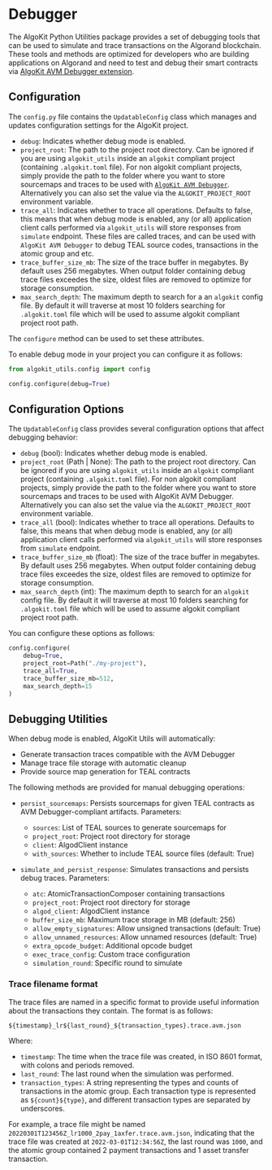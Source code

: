 # Debugger

The AlgoKit Python Utilities package provides a set of debugging tools that can be used to simulate and trace transactions on the Algorand blockchain. These tools and methods are optimized for developers who are building applications on Algorand and need to test and debug their smart contracts via [AlgoKit AVM Debugger extension](https://marketplace.visualstudio.com/items?itemName=algorandfoundation.algokit-avm-vscode-debugger).

## Configuration

The `config.py` file contains the `UpdatableConfig` class which manages and updates configuration settings for the AlgoKit project.

- `debug`: Indicates whether debug mode is enabled.
- `project_root`: The path to the project root directory. Can be ignored if you are using `algokit_utils` inside an `algokit` compliant project (containing `.algokit.toml` file). For non algokit compliant projects, simply provide the path to the folder where you want to store sourcemaps and traces to be used with [`AlgoKit AVM Debugger`](https://github.com/algorandfoundation/algokit-avm-vscode-debugger). Alternatively you can also set the value via the `ALGOKIT_PROJECT_ROOT` environment variable.
- `trace_all`: Indicates whether to trace all operations. Defaults to false, this means that when debug mode is enabled, any (or all) application client calls performed via `algokit_utils` will store responses from `simulate` endpoint. These files are called traces, and can be used with `AlgoKit AVM Debugger` to debug TEAL source codes, transactions in the atomic group and etc.
- `trace_buffer_size_mb`: The size of the trace buffer in megabytes. By default uses 256 megabytes. When output folder containing debug trace files exceedes the size, oldest files are removed to optimize for storage consumption.
- `max_search_depth`: The maximum depth to search for a an `algokit` config file. By default it will traverse at most 10 folders searching for `.algokit.toml` file which will be used to assume algokit compliant project root path.

The `configure` method can be used to set these attributes.

To enable debug mode in your project you can configure it as follows:

```python
from algokit_utils.config import config

config.configure(debug=True)
```

## Configuration Options

The `UpdatableConfig` class provides several configuration options that affect debugging behavior:

- `debug` (bool): Indicates whether debug mode is enabled.
- `project_root` (Path | None): The path to the project root directory. Can be ignored if you are using `algokit_utils` inside an `algokit` compliant project (containing `.algokit.toml` file). For non algokit compliant projects, simply provide the path to the folder where you want to store sourcemaps and traces to be used with AlgoKit AVM Debugger. Alternatively you can also set the value via the `ALGOKIT_PROJECT_ROOT` environment variable.
- `trace_all` (bool): Indicates whether to trace all operations. Defaults to false, this means that when debug mode is enabled, any (or all) application client calls performed via `algokit_utils` will store responses from `simulate` endpoint.
- `trace_buffer_size_mb` (float): The size of the trace buffer in megabytes. By default uses 256 megabytes. When output folder containing debug trace files exceedes the size, oldest files are removed to optimize for storage consumption.
- `max_search_depth` (int): The maximum depth to search for an `algokit` config file. By default it will traverse at most 10 folders searching for `.algokit.toml` file which will be used to assume algokit compliant project root path.

You can configure these options as follows:

```python
config.configure(
    debug=True,
    project_root=Path("./my-project"),
    trace_all=True,
    trace_buffer_size_mb=512,
    max_search_depth=15
)
```

## Debugging Utilities

When debug mode is enabled, AlgoKit Utils will automatically:

- Generate transaction traces compatible with the AVM Debugger
- Manage trace file storage with automatic cleanup
- Provide source map generation for TEAL contracts

The following methods are provided for manual debugging operations:

- `persist_sourcemaps`: Persists sourcemaps for given TEAL contracts as AVM Debugger-compliant artifacts. Parameters:

  - `sources`: List of TEAL sources to generate sourcemaps for
  - `project_root`: Project root directory for storage
  - `client`: AlgodClient instance
  - `with_sources`: Whether to include TEAL source files (default: True)

- `simulate_and_persist_response`: Simulates transactions and persists debug traces. Parameters:
  - `atc`: AtomicTransactionComposer containing transactions
  - `project_root`: Project root directory for storage
  - `algod_client`: AlgodClient instance
  - `buffer_size_mb`: Maximum trace storage in MB (default: 256)
  - `allow_empty_signatures`: Allow unsigned transactions (default: True)
  - `allow_unnamed_resources`: Allow unnamed resources (default: True)
  - `extra_opcode_budget`: Additional opcode budget
  - `exec_trace_config`: Custom trace configuration
  - `simulation_round`: Specific round to simulate

### Trace filename format

The trace files are named in a specific format to provide useful information about the transactions they contain. The format is as follows:

```
${timestamp}_lr${last_round}_${transaction_types}.trace.avm.json
```

Where:

- `timestamp`: The time when the trace file was created, in ISO 8601 format, with colons and periods removed.
- `last_round`: The last round when the simulation was performed.
- `transaction_types`: A string representing the types and counts of transactions in the atomic group. Each transaction type is represented as `${count}${type}`, and different transaction types are separated by underscores.

For example, a trace file might be named `20220301T123456Z_lr1000_2pay_1axfer.trace.avm.json`, indicating that the trace file was created at `2022-03-01T12:34:56Z`, the last round was `1000`, and the atomic group contained 2 payment transactions and 1 asset transfer transaction.
